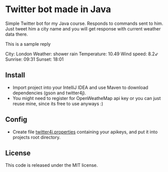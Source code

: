 Twitter bot made in Java
======================================
Simple Twitter bot for my Java course. Responds to commands sent to him.
Just tweet him a city name and you will get response with current weather data there.

This is a sample reply

City: London
Weather: shower rain
Temperature: 10.49
Wind speed: 8.2⇙
Sunrise: 09:31
Sunset: 18:01

Install
-------
* Import project into your IntelliJ IDEA and use Maven to download dependencies (gson and twitter4j).
* You might need to register for OpenWeatheMap api key or you can just reuse mine, since its free to use anyways :)

Config
------
* Create file [twitter4j.properties](http://twitter4j.org/en/configuration.html) containing your apikeys, and put it into projects root directory.

License
-------
This code is released under the MIT license.